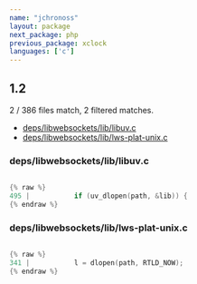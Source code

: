 ```yaml
---
name: "jchronoss"
layout: package
next_package: php
previous_package: xclock
languages: ['c']
---
```

## 1.2
2 / 386 files match, 2 filtered matches.

 - [deps/libwebsockets/lib/libuv.c](#depslibwebsocketsliblibuvc)
 - [deps/libwebsockets/lib/lws-plat-unix.c](#depslibwebsocketsliblws-plat-unixc)

### deps/libwebsockets/lib/libuv.c

```c

{% raw %}
495 | 			if (uv_dlopen(path, &lib)) {
{% endraw %}

```
### deps/libwebsockets/lib/lws-plat-unix.c

```c

{% raw %}
341 | 			l = dlopen(path, RTLD_NOW);
{% endraw %}

```